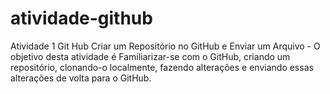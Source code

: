 # atividade-github
Atividade 1 Git Hub  Criar um Repositório no GitHub e Enviar um Arquivo - O objetivo desta atividade é Familiarizar-se com o GitHub, criando um repositório, clonando-o localmente, fazendo alterações e enviando essas alterações de volta para o GitHub.
